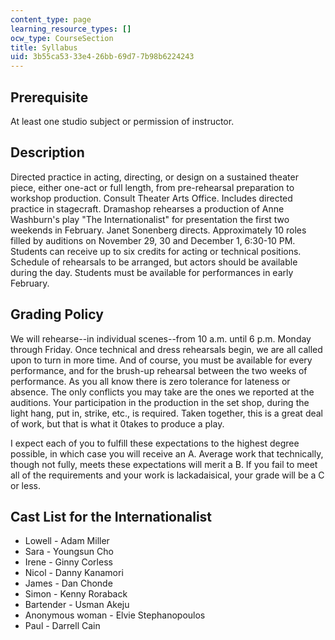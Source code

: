 ```yaml
---
content_type: page
learning_resource_types: []
ocw_type: CourseSection
title: Syllabus
uid: 3b55ca53-33e4-26bb-69d7-7b98b6224243
---
```


Prerequisite
------------

At least one studio subject or permission of instructor.

Description
-----------

Directed practice in acting, directing, or design on a sustained theater piece, either one-act or full length, from pre-rehearsal preparation to workshop production. Consult Theater Arts Office. Includes directed practice in stagecraft. Dramashop rehearses a production of Anne Washburn's play "The Internationalist" for presentation the first two weekends in February. Janet Sonenberg directs. Approximately 10 roles filled by auditions on November 29, 30 and December 1, 6:30-10 PM. Students can receive up to six credits for acting or technical positions. Schedule of rehearsals to be arranged, but actors should be available during the day. Students must be available for performances in early February.

Grading Policy
--------------

We will rehearse--in individual scenes--from 10 a.m. until 6 p.m. Monday through Friday. Once technical and dress rehearsals begin, we are all called upon to turn in more time. And of course, you must be available for every performance, and for the brush-up rehearsal between the two weeks of performance. As you all know there is zero tolerance for lateness or absence. The only conflicts you may take are the ones we reported at the auditions. Your participation in the production in the set shop, during the light hang, put in, strike, etc., is required. Taken together, this is a great deal of work, but that is what it 0takes to produce a play.

I expect each of you to fulfill these expectations to the highest degree possible, in which case you will receive an A. Average work that technically, though not fully, meets these expectations will merit a B. If you fail to meet all of the requirements and your work is lackadaisical, your grade will be a C or less.

Cast List for the Internationalist
----------------------------------

*   Lowell - Adam Miller
*   Sara - Youngsun Cho
*   Irene - Ginny Corless
*   Nicol - Danny Kanamori
*   James - Dan Chonde
*   Simon - Kenny Roraback
*   Bartender - Usman Akeju
*   Anonymous woman - Elvie Stephanopoulos
*   Paul - Darrell Cain
